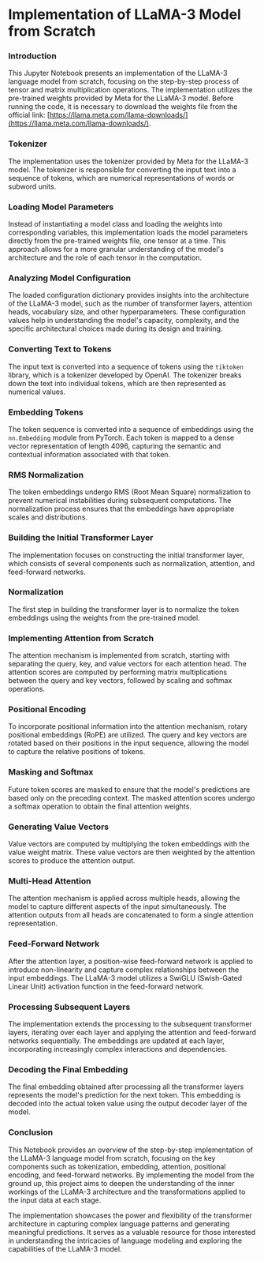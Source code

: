 # Implementation of LLaMA-3 Model from Scratch

### Introduction
This Jupyter Notebook presents an implementation of the LLaMA-3 language model from scratch, focusing on the step-by-step process of tensor and matrix multiplication operations. The implementation utilizes the pre-trained weights provided by Meta for the LLaMA-3 model. Before running the code, it is necessary to download the weights file from the official link: [https://llama.meta.com/llama-downloads/](https://llama.meta.com/llama-downloads/).

### Tokenizer
The implementation uses the tokenizer provided by Meta for the LLaMA-3 model. The tokenizer is responsible for converting the input text into a sequence of tokens, which are numerical representations of words or subword units.

### Loading Model Parameters
Instead of instantiating a model class and loading the weights into corresponding variables, this implementation loads the model parameters directly from the pre-trained weights file, one tensor at a time. This approach allows for a more granular understanding of the model's architecture and the role of each tensor in the computation.

### Analyzing Model Configuration
The loaded configuration dictionary provides insights into the architecture of the LLaMA-3 model, such as the number of transformer layers, attention heads, vocabulary size, and other hyperparameters. These configuration values help in understanding the model's capacity, complexity, and the specific architectural choices made during its design and training.

### Converting Text to Tokens
The input text is converted into a sequence of tokens using the `tiktoken` library, which is a tokenizer developed by OpenAI. The tokenizer breaks down the text into individual tokens, which are then represented as numerical values.

### Embedding Tokens
The token sequence is converted into a sequence of embeddings using the `nn.Embedding` module from PyTorch. Each token is mapped to a dense vector representation of length 4096, capturing the semantic and contextual information associated with that token.

### RMS Normalization
The token embeddings undergo RMS (Root Mean Square) normalization to prevent numerical instabilities during subsequent computations. The normalization process ensures that the embeddings have appropriate scales and distributions.

### Building the Initial Transformer Layer
The implementation focuses on constructing the initial transformer layer, which consists of several components such as normalization, attention, and feed-forward networks.

### Normalization
The first step in building the transformer layer is to normalize the token embeddings using the weights from the pre-trained model.

### Implementing Attention from Scratch
The attention mechanism is implemented from scratch, starting with separating the query, key, and value vectors for each attention head. The attention scores are computed by performing matrix multiplications between the query and key vectors, followed by scaling and softmax operations.

### Positional Encoding
To incorporate positional information into the attention mechanism, rotary positional embeddings (RoPE) are utilized. The query and key vectors are rotated based on their positions in the input sequence, allowing the model to capture the relative positions of tokens.

### Masking and Softmax
Future token scores are masked to ensure that the model's predictions are based only on the preceding context. The masked attention scores undergo a softmax operation to obtain the final attention weights.

### Generating Value Vectors
Value vectors are computed by multiplying the token embeddings with the value weight matrix. These value vectors are then weighted by the attention scores to produce the attention output.

### Multi-Head Attention
The attention mechanism is applied across multiple heads, allowing the model to capture different aspects of the input simultaneously. The attention outputs from all heads are concatenated to form a single attention representation.

### Feed-Forward Network
After the attention layer, a position-wise feed-forward network is applied to introduce non-linearity and capture complex relationships between the input embeddings. The LLaMA-3 model utilizes a SwiGLU (Swish-Gated Linear Unit) activation function in the feed-forward network.

### Processing Subsequent Layers
The implementation extends the processing to the subsequent transformer layers, iterating over each layer and applying the attention and feed-forward networks sequentially. The embeddings are updated at each layer, incorporating increasingly complex interactions and dependencies.

### Decoding the Final Embedding
The final embedding obtained after processing all the transformer layers represents the model's prediction for the next token. This embedding is decoded into the actual token value using the output decoder layer of the model.

### Conclusion
This Notebook provides an overview of the step-by-step implementation of the LLaMA-3 language model from scratch, focusing on the key components such as tokenization, embedding, attention, positional encoding, and feed-forward networks. By implementing the model from the ground up, this project aims to deepen the understanding of the inner workings of the LLaMA-3 architecture and the transformations applied to the input data at each stage.

The implementation showcases the power and flexibility of the transformer architecture in capturing complex language patterns and generating meaningful predictions. It serves as a valuable resource for those interested in understanding the intricacies of language modeling and exploring the capabilities of the LLaMA-3 model.

